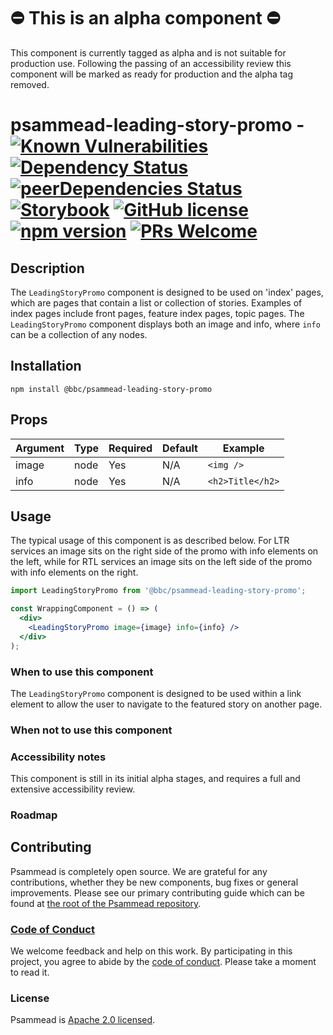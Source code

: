 # ⛔️ This is an alpha component ⛔️

This component is currently tagged as alpha and is not suitable for production use. Following the passing of an accessibility review this component will be marked as ready for production and the alpha tag removed.

# psammead-leading-story-promo - [![Known Vulnerabilities](https://snyk.io/test/github/bbc/psammead/badge.svg?targetFile=packages%2Fcomponents%2Fpsammead-leading-story-promo%2Fpackage.json)](https://snyk.io/test/github/bbc/psammead?targetFile=packages%2Fcomponents%2Fpsammead-leading-story-promo%2Fpackage.json) [![Dependency Status](https://david-dm.org/bbc/psammead.svg?path=packages/components/psammead-leading-story-promo)](https://david-dm.org/bbc/psammead?path=packages/components/psammead-leading-story-promo) [![peerDependencies Status](https://david-dm.org/bbc/psammead/peer-status.svg?path=packages/components/psammead-leading-story-promo)](https://david-dm.org/bbc/psammead?path=packages/components/psammead-leading-story-promo&type=peer) [![Storybook](https://raw.githubusercontent.com/storybooks/brand/master/badge/badge-storybook.svg?sanitize=true)](https://bbc.github.io/psammead/?path=/story/leading-story-promo--containing-image) [![GitHub license](https://img.shields.io/badge/license-Apache%202.0-blue.svg)](https://github.com/bbc/psammead/blob/latest/LICENSE) [![npm version](https://img.shields.io/npm/v/@bbc/psammead-leading-story-promo.svg)](https://www.npmjs.com/package/@bbc/psammead-leading-story-promo) [![PRs Welcome](https://img.shields.io/badge/PRs-welcome-brightgreen.svg)](https://github.com/bbc/psammead/blob/latest/CONTRIBUTING.md)

## Description

The `LeadingStoryPromo` component is designed to be used on 'index' pages, which are pages that contain a list or collection of stories. Examples of index pages include front pages, feature index pages, topic pages. The `LeadingStoryPromo` component displays both an image and info, where `info` can be a collection of any nodes.

## Installation

`npm install @bbc/psammead-leading-story-promo`

## Props

| Argument  | Type | Required | Default | Example |
| --------- | ---- | -------- | ------- | ------- |
| image     | node | Yes      | N/A     | `<img />` |
| info      | node | Yes      | N/A     | `<h2>Title</h2>` |

## Usage

The typical usage of this component is as described below. For LTR services an image sits on the right side of the promo with info elements on the left, while for RTL services an image sits on the left side of the promo with info elements on the right.

```jsx
import LeadingStoryPromo from '@bbc/psammead-leading-story-promo';

const WrappingComponent = () => (
  <div>
    <LeadingStoryPromo image={image} info={info} />
  </div>
);
```

### When to use this component

The `LeadingStoryPromo` component is designed to be used within a link element to allow the user to navigate to the featured story on another page.

### When not to use this component

<!-- Description of the where the component shouldn't be used -->

### Accessibility notes
This component is still in its initial alpha stages, and requires a full and extensive accessibility review.

### Roadmap

<!-- Known future changes of the component -->

## Contributing

Psammead is completely open source. We are grateful for any contributions, whether they be new components, bug fixes or general improvements. Please see our primary contributing guide which can be found at [the root of the Psammead repository](https://github.com/bbc/psammead/blob/latest/CONTRIBUTING.md).

### [Code of Conduct](https://github.com/bbc/psammead/blob/latest/CODE_OF_CONDUCT.md)

We welcome feedback and help on this work. By participating in this project, you agree to abide by the [code of conduct](https://github.com/bbc/psammead/blob/latest/CODE_OF_CONDUCT.md). Please take a moment to read it.

### License

Psammead is [Apache 2.0 licensed](https://github.com/bbc/psammead/blob/latest/LICENSE).
